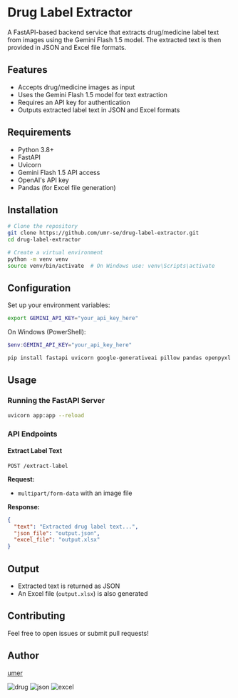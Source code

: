 # Drug Label Extractor

A FastAPI-based backend service that extracts drug/medicine label text from images using the Gemini Flash 1.5 model. The extracted text is then provided in JSON and Excel file formats.

## Features
- Accepts drug/medicine images as input
- Uses the Gemini Flash 1.5 model for text extraction
- Requires an API key for authentication
- Outputs extracted label text in JSON and Excel formats

## Requirements
- Python 3.8+
- FastAPI
- Uvicorn
- Gemini Flash 1.5 API access
- OpenAI's API key
- Pandas (for Excel file generation)

## Installation
```bash
# Clone the repository
git clone https://github.com/umr-se/drug-label-extractor.git
cd drug-label-extractor

# Create a virtual environment
python -m venv venv
source venv/bin/activate  # On Windows use: venv\Scripts\activate
```

## Configuration
Set up your environment variables:
```bash
export GEMINI_API_KEY="your_api_key_here"
```
On Windows (PowerShell):
```powershell
$env:GEMINI_API_KEY="your_api_key_here"
```

```powershell
pip install fastapi uvicorn google-generativeai pillow pandas openpyxl
```

## Usage
### Running the FastAPI Server
```bash
uvicorn app:app --reload
```

### API Endpoints
#### Extract Label Text
```http
POST /extract-label
```
**Request:**
- `multipart/form-data` with an image file

**Response:**
```json
{
  "text": "Extracted drug label text...",
  "json_file": "output.json",
  "excel_file": "output.xlsx"
}
```

## Output
- Extracted text is returned as JSON
- An Excel file (`output.xlsx`) is also generated

## Contributing
Feel free to open issues or submit pull requests!

## Author
[umer](https://github.com/umr-se)

![drug](https://github.com/user-attachments/assets/37ed5583-0f51-4676-a976-c0aa7d960b62)
![json](https://github.com/user-attachments/assets/9ce840a5-ff1c-49dd-9086-e2170a429bd0)
![excel](https://github.com/user-attachments/assets/98bd8b7f-56ec-465f-9ef4-7bcef624d8ca)

